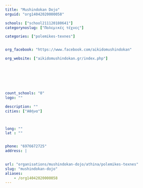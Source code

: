 ```yaml
---
title: "Mushindokan Dojo"
orguid: "org14042020000058"

schools: ["school211120180641"]
categorynoslug: ["Πολεμικές τέχνες"]

categories: ["polemikes-texnes"]


org_facebook: "https://www.facebook.com/aikidomushindokan"

org_website: ["aikidomushindokan.gr/index.php"]







count_schools: "0"
logo: ""

description: ""
cities: ["Αθήνα"]



long: ""
lat : ""


phone: "6976672725"
address: |
    

url: "organisations/mushindokan-dojo/athina/polemikes-texnes"
slug: "mushindokan-dojo"
aliases:
    - /org14042020000058
---
```



